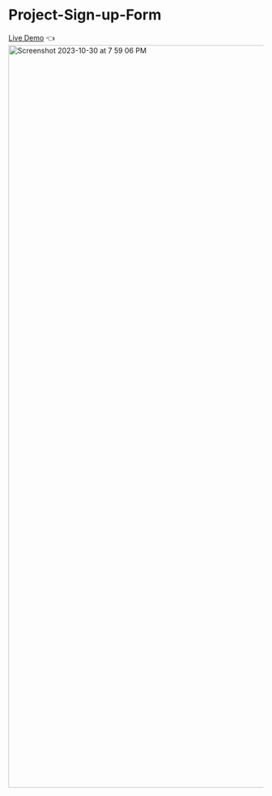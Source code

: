 # Project-Sign-up-Form

[Live Demo]([https://mcjacksonn.github.io/Project-Sign-up-Form/]) 👈
<img width="1467" alt="Screenshot 2023-10-30 at 7 59 06 PM" src="https://github.com/mcjacksonn/Project-Sign-up-Form/assets/95603478/b5050ce8-2abd-46c2-ad66-711ac87c3bbf">

